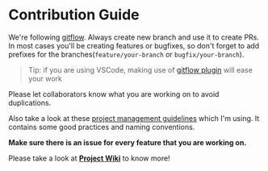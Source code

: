 # Contribution Guide

We're following [gitflow](https://www.atlassian.com/git/tutorials/comparing-workflows/gitflow-workflow). Always create new branch and use it to create PRs. In most cases you'll be creating features or bugfixes, so don't forget to add prefixes for the branches(`feature/your-branch` or `bugfix/your-branch`).<br/>

> Tip: if you are using VSCode, making use of [gitflow plugin](https://marketplace.visualstudio.com/items?itemName=vector-of-bool.gitflow) will ease your work

Please let collaborators know what you are working on to avoid duplications.<br/>

Also take a look at these [project management guidelines](https://github.com/danivijay/github-project-management) which I'm using. It contains some good practices and naming conventions.

**Make sure there is an issue for every feature that you are working on.**<br/>

Please take a look at **[Project Wiki](https://github.com/danivijay/react-commerce/wiki)** to know more!
